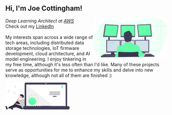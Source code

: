 
<h2> Hi, I'm Joe Cottingham!</h2>
<img align='right' src="https://github.com/JosephCottingham/JosephCottingham/blob/master/undraw_programming_2svr.svg" width="230">
<p>
  <em>Deep Learning Architect at <a href="https://aws.amazon.com/">AWS</a></em>
  <br>
Check out my <a href="https://www.linkedin.com/in/joseph-cottingham/">LinkedIn</a>
  <br><br>
My interests span across a wide range of tech areas, including distributed data storage technologies, IoT firmware development, cloud architecture, and AI model engineering. I enjoy tinkering in my free time, although it's less often than I'd like. Many of these projects serve as opportunities for me to enhance my skills and delve into new knowledge, although not all of them are finished :)
</p>

<img src="https://github.com/JosephCottingham/JosephCottingham/blob/master/undraw_Code_thinking_re_gka2.svg" width="200">
